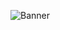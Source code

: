 ![Banner](https://placehold.co/1280x300/darkolivegreen/white?font=montserrat&text=Civilisation%20Simulator)
